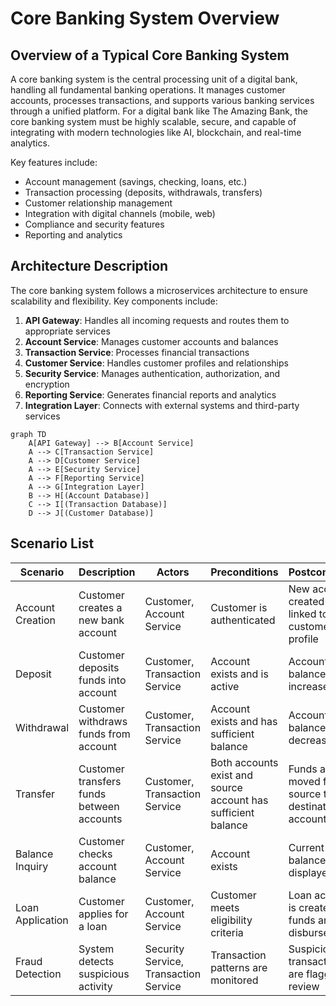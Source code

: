 # Core Banking System Overview

## Overview of a Typical Core Banking System

A core banking system is the central processing unit of a digital bank, handling all fundamental banking operations. It manages customer accounts, processes transactions, and supports various banking services through a unified platform. For a digital bank like The Amazing Bank, the core banking system must be highly scalable, secure, and capable of integrating with modern technologies like AI, blockchain, and real-time analytics.

Key features include:
- Account management (savings, checking, loans, etc.)
- Transaction processing (deposits, withdrawals, transfers)
- Customer relationship management
- Integration with digital channels (mobile, web)
- Compliance and security features
- Reporting and analytics

## Architecture Description

The core banking system follows a microservices architecture to ensure scalability and flexibility. Key components include:

1. **API Gateway**: Handles all incoming requests and routes them to appropriate services
2. **Account Service**: Manages customer accounts and balances
3. **Transaction Service**: Processes financial transactions
4. **Customer Service**: Handles customer profiles and relationships
5. **Security Service**: Manages authentication, authorization, and encryption
6. **Reporting Service**: Generates financial reports and analytics
7. **Integration Layer**: Connects with external systems and third-party services

```mermaid
graph TD
    A[API Gateway] --> B[Account Service]
    A --> C[Transaction Service]
    A --> D[Customer Service]
    A --> E[Security Service]
    A --> F[Reporting Service]
    A --> G[Integration Layer]
    B --> H[(Account Database)]
    C --> I[(Transaction Database)]
    D --> J[(Customer Database)]
```

## Scenario List

| Scenario | Description | Actors | Preconditions | Postconditions |
|----------|-------------|--------|---------------|----------------|
| Account Creation | Customer creates a new bank account | Customer, Account Service | Customer is authenticated | New account is created and linked to customer profile |
| Deposit | Customer deposits funds into account | Customer, Transaction Service | Account exists and is active | Account balance is increased |
| Withdrawal | Customer withdraws funds from account | Customer, Transaction Service | Account exists and has sufficient balance | Account balance is decreased |
| Transfer | Customer transfers funds between accounts | Customer, Transaction Service | Both accounts exist and source account has sufficient balance | Funds are moved from source to destination account |
| Balance Inquiry | Customer checks account balance | Customer, Account Service | Account exists | Current balance is displayed |
| Loan Application | Customer applies for a loan | Customer, Account Service | Customer meets eligibility criteria | Loan account is created and funds are disbursed |
| Fraud Detection | System detects suspicious activity | Security Service, Transaction Service | Transaction patterns are monitored | Suspicious transactions are flagged for review |
